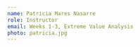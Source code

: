 ```yaml
---
name: Patricia Mares Nasarre
role: Instructor
email: Weeks 1-3, Extreme Value Analysis
photo: patricia.jpg
---
```


<!-- [Schedule an appointment](#){: .btn .btn-outline } -->
